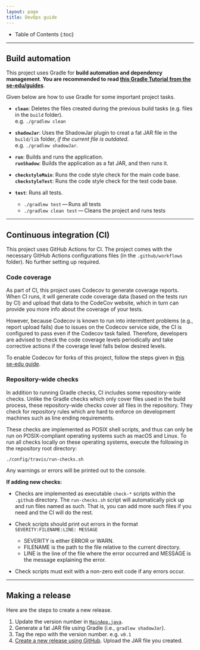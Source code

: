 ```yaml
---
layout: page
title: DevOps guide
---
```


- Table of Contents
  {:toc}

---

## Build automation

This project uses Gradle for **build automation and dependency management**. **You are recommended to read [this Gradle Tutorial from the se-edu/guides](https://se-education.org/guides/tutorials/gradle.html)**.

Given below are how to use Gradle for some important project tasks.

- **`clean`**: Deletes the files created during the previous build tasks (e.g. files in the `build` folder).<br>
  e.g. `./gradlew clean`

- **`shadowJar`**: Uses the ShadowJar plugin to creat a fat JAR file in the `build/lib` folder, _if the current file is outdated_.<br>
  e.g. `./gradlew shadowJar`.

- **`run`**: Builds and runs the application.<br>
  **`runShadow`**: Builds the application as a fat JAR, and then runs it.

- **`checkstyleMain`**: Runs the code style check for the main code base.<br>
  **`checkstyleTest`**: Runs the code style check for the test code base.

- **`test`**: Runs all tests.
  - `./gradlew test` — Runs all tests
  - `./gradlew clean test` — Cleans the project and runs tests

---

## Continuous integration (CI)

This project uses GitHub Actions for CI. The project comes with the necessary GitHub Actions configurations files (in the `.github/workflows` folder). No further setting up required.

### Code coverage

As part of CI, this project uses Codecov to generate coverage reports. When CI runs, it will generate code coverage data (based on the tests run by CI) and upload that data to the CodeCov website, which in turn can provide you more info about the coverage of your tests.

However, because Codecov is known to run into intermittent problems (e.g., report upload fails) due to issues on the Codecov service side, the CI is configured to pass even if the Codecov task failed. Therefore, developers are advised to check the code coverage levels periodically and take corrective actions if the coverage level falls below desired levels.

To enable Codecov for forks of this project, follow the steps given in [this se-edu guide](https://se-education.org/guides/tutorials/codecov.html).

### Repository-wide checks

In addition to running Gradle checks, CI includes some repository-wide checks. Unlike the Gradle checks which only cover files used in the build process, these repository-wide checks cover all files in the repository. They check for repository rules which are hard to enforce on development machines such as line ending requirements.

These checks are implemented as POSIX shell scripts, and thus can only be run on POSIX-compliant operating systems such as macOS and Linux. To run all checks locally on these operating systems, execute the following in the repository root directory:

`./config/travis/run-checks.sh`

Any warnings or errors will be printed out to the console.

**If adding new checks:**

- Checks are implemented as executable `check-*` scripts within the `.github` directory. The `run-checks.sh` script will automatically pick up and run files named as such. That is, you can add more such files if you need and the CI will do the rest.

- Check scripts should print out errors in the format `SEVERITY:FILENAME:LINE: MESSAGE`

  - SEVERITY is either ERROR or WARN.
  - FILENAME is the path to the file relative to the current directory.
  - LINE is the line of the file where the error occurred and MESSAGE is the message explaining the error.

- Check scripts must exit with a non-zero exit code if any errors occur.

---

## Making a release

Here are the steps to create a new release.

1. Update the version number in [`MainApp.java`](https://github.com/AY2425S2-CS2103-F15-1/tp/tree/master/src/main/java/seedu/address/MainApp.java).
1. Generate a fat JAR file using Gradle (i.e., `gradlew shadowJar`).
1. Tag the repo with the version number. e.g. `v0.1`
1. [Create a new release using GitHub](https://help.github.com/articles/creating-releases/). Upload the JAR file you created.
